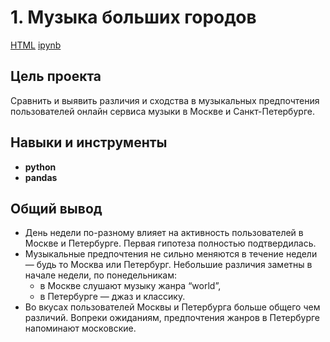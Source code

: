 # 1. Музыка больших городов

[HTML](https://github.com/aq2003/Portfolio/blob/main/Gold%20Recovery/P9_Portfolio.html)     [ipynb](https://github.com/aq2003/Portfolio/blob/main/Gold%20Recovery/P9_Portfolio.ipynb)

## Цель проекта

Сравнить и выявить различия и сходства в музыкальных предпочтения пользователей онлайн сервиса музыки в Москве и Санкт-Петербурге.



## Навыки и инструменты

- **python**
- **pandas**

## 

## Общий вывод

- День недели по-разному влияет на активность пользователей в Москве и Петербурге.
Первая гипотеза полностью подтвердилась.
- Музыкальные предпочтения не сильно меняются в течение недели — будь то Москва или Петербург. Небольшие различия заметны в начале недели, по понедельникам:
    - в Москве слушают музыку жанра “world”,
    - в Петербурге — джаз и классику.
- Во вкусах пользователей Москвы и Петербурга больше общего чем различий. Вопреки ожиданиям, предпочтения жанров в Петербурге напоминают московские.

